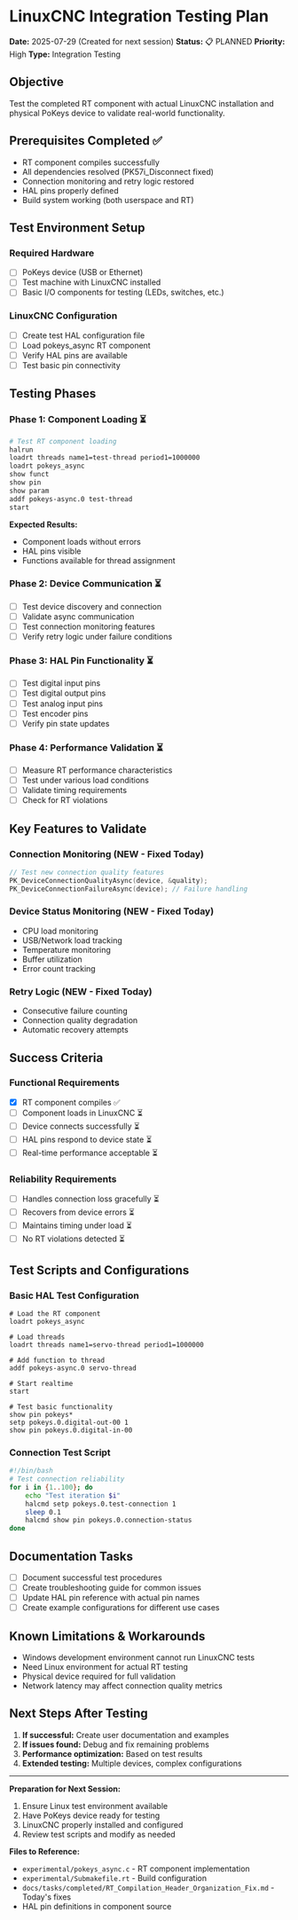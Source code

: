 # LinuxCNC Integration Testing Plan

**Date:** 2025-07-29 (Created for next session)
**Status:** 📋 PLANNED
**Priority:** High
**Type:** Integration Testing

## Objective
Test the completed RT component with actual LinuxCNC installation and physical PoKeys device to validate real-world functionality.

## Prerequisites Completed ✅
- RT component compiles successfully
- All dependencies resolved (PK57i_Disconnect fixed)
- Connection monitoring and retry logic restored
- HAL pins properly defined
- Build system working (both userspace and RT)

## Test Environment Setup

### Required Hardware
- [ ] PoKeys device (USB or Ethernet)
- [ ] Test machine with LinuxCNC installed
- [ ] Basic I/O components for testing (LEDs, switches, etc.)

### LinuxCNC Configuration
- [ ] Create test HAL configuration file
- [ ] Load pokeys_async RT component
- [ ] Verify HAL pins are available
- [ ] Test basic pin connectivity

## Testing Phases

### Phase 1: Component Loading ⏳
```bash
# Test RT component loading
halrun
loadrt threads name1=test-thread period1=1000000
loadrt pokeys_async
show funct
show pin
show param
addf pokeys-async.0 test-thread
start
```

**Expected Results:**
- Component loads without errors
- HAL pins visible
- Functions available for thread assignment

### Phase 2: Device Communication ⏳
- [ ] Test device discovery and connection
- [ ] Validate async communication
- [ ] Test connection monitoring features
- [ ] Verify retry logic under failure conditions

### Phase 3: HAL Pin Functionality ⏳
- [ ] Test digital input pins
- [ ] Test digital output pins
- [ ] Test analog input pins
- [ ] Test encoder pins
- [ ] Verify pin state updates

### Phase 4: Performance Validation ⏳
- [ ] Measure RT performance characteristics
- [ ] Test under various load conditions
- [ ] Validate timing requirements
- [ ] Check for RT violations

## Key Features to Validate

### Connection Monitoring (NEW - Fixed Today)
```c
// Test new connection quality features
PK_DeviceConnectionQualityAsync(device, &quality);
PK_DeviceConnectionFailureAsync(device); // Failure handling
```

### Device Status Monitoring (NEW - Fixed Today)
- CPU load monitoring
- USB/Network load tracking
- Temperature monitoring
- Buffer utilization
- Error count tracking

### Retry Logic (NEW - Fixed Today)
- Consecutive failure counting
- Connection quality degradation
- Automatic recovery attempts

## Success Criteria

### Functional Requirements
- [x] RT component compiles ✅
- [ ] Component loads in LinuxCNC ⏳
- [ ] Device connects successfully ⏳  
- [ ] HAL pins respond to device state ⏳
- [ ] Real-time performance acceptable ⏳

### Reliability Requirements
- [ ] Handles connection loss gracefully ⏳
- [ ] Recovers from device errors ⏳
- [ ] Maintains timing under load ⏳
- [ ] No RT violations detected ⏳

## Test Scripts and Configurations

### Basic HAL Test Configuration
```hal
# Load the RT component
loadrt pokeys_async

# Load threads
loadrt threads name1=servo-thread period1=1000000

# Add function to thread
addf pokeys-async.0 servo-thread

# Start realtime
start

# Test basic functionality
show pin pokeys*
setp pokeys.0.digital-out-00 1
show pin pokeys.0.digital-in-00
```

### Connection Test Script
```bash
#!/bin/bash
# Test connection reliability
for i in {1..100}; do
    echo "Test iteration $i"
    halcmd setp pokeys.0.test-connection 1
    sleep 0.1
    halcmd show pin pokeys.0.connection-status
done
```

## Documentation Tasks
- [ ] Document successful test procedures
- [ ] Create troubleshooting guide for common issues
- [ ] Update HAL pin reference with actual pin names
- [ ] Create example configurations for different use cases

## Known Limitations & Workarounds
- Windows development environment cannot run LinuxCNC tests
- Need Linux environment for actual RT testing  
- Physical device required for full validation
- Network latency may affect connection quality metrics

## Next Steps After Testing
1. **If successful:** Create user documentation and examples
2. **If issues found:** Debug and fix remaining problems
3. **Performance optimization:** Based on test results
4. **Extended testing:** Multiple devices, complex configurations

---

**Preparation for Next Session:**
1. Ensure Linux test environment available
2. Have PoKeys device ready for testing
3. LinuxCNC properly installed and configured
4. Review test scripts and modify as needed

**Files to Reference:**
- `experimental/pokeys_async.c` - RT component implementation
- `experimental/Submakefile.rt` - Build configuration  
- `docs/tasks/completed/RT_Compilation_Header_Organization_Fix.md` - Today's fixes
- HAL pin definitions in component source
